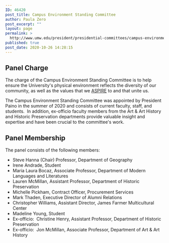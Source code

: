 ```yaml
---
ID: 46420
post_title: Campus Environment Standing Committee
author: Paula Zero
post_excerpt: ""
layout: page
permalink: >
  http://www.umw.edu/president/presidential-committees/campus-environment-standing-committee/
published: true
post_date: 2020-10-26 14:28:15
---
```

<h2>Panel Charge</h2>
The charge of the Campus Environment Standing Committee is to help ensure the University's physical environment reflects the diversity of our community, as well as the values that we <a href="https://www.umw.edu/about/our-principles-and-values/">ASPIRE</a> to and that unite us.

The Campus Environment Standing Committee was appointed by President Paino in the summer of 2020 and consists of current faculty, staff, and students.  In addition, ex-officio faculty members from the Art &amp; Art History and Historic Preservation departments provide valuable insight and expertise and have been crucial to the committee's work.
<h2>Panel Membership</h2>
The panel consists of the following members:
<ul>
 	<li>Steve Hanna (Chair) Professor, Department of Geography</li>
 	<li>Irene Andrade, Student</li>
 	<li>Maria Laura Bocaz, Associate Professor, Department of Modern Languages and Literatures</li>
 	<li>Lauren McMillan, Assistant Professor, Department of Historic Preservation</li>
 	<li>Michelle Pickham, Contract Officer, Procurement Services</li>
 	<li>Mark Thaden, Executive Director of Alumni Relations</li>
 	<li>Christopher Williams, Assistant Director, James Farmer Multicultural Center</li>
 	<li>Madeline Young, Student</li>
 	<li>Ex-officio:  Christine Henry, Assistant Professor, Department of Historic Preservation</li>
 	<li>Ex-officio:  Jon McMillan, Associate Professor, Department of Art &amp; Art History</li>
</ul>
&nbsp;